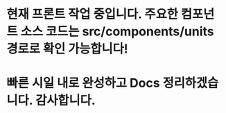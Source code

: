 # 현재 프론트 작업 중입니다. 주요한 컴포넌트 소스 코드는 src/components/units 경로로 확인 가능합니다!
# 빠른 시일 내로 완성하고 Docs 정리하겠습니다. 감사합니다.
